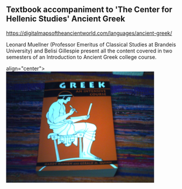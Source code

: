 ## Textbook accompaniment to 'The Center for Hellenic Studies' Ancient Greek

https://digitalmapsoftheancientworld.com/languages/ancient-greek/

Leonard Muellner (Professor Emeritus of Classical Studies at Brandeis University)
and Belisi Gillespie present all the content covered in two semesters of an 
Introduction to Ancient Greek college course.

<p>align="center">
  <img src="https://github.com/stan-alam/linguistics/blob/develop/Greek/images/image_book.jpg" width="80%" height="80%">
</p>
